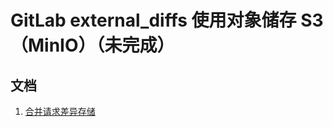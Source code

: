 # GitLab external_diffs 使用对象储存 S3（MinIO）（未完成）

## 文档

1. [合并请求差异存储](https://docs.gitlab.cn/jh/administration/merge_request_diffs.html)

